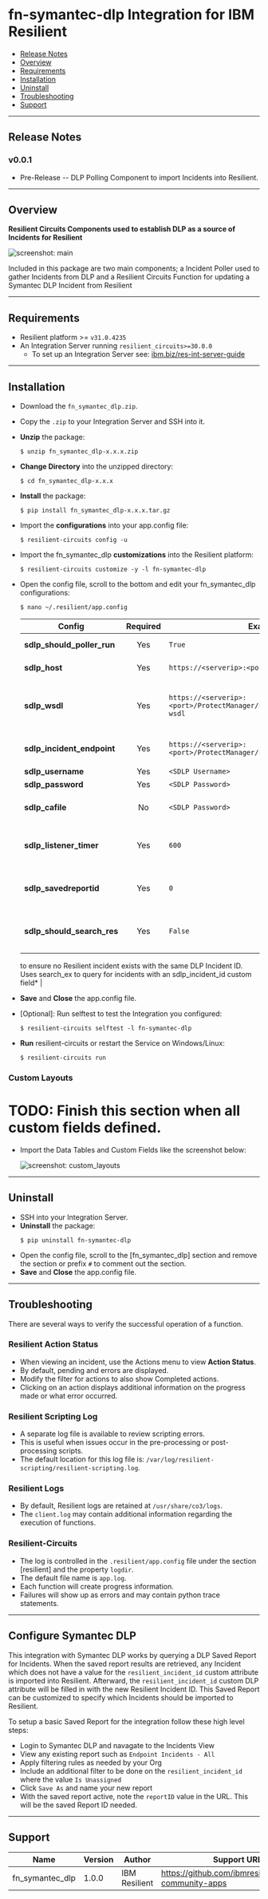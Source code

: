 # fn-symantec-dlp Integration for IBM Resilient

- [Release Notes](#release-notes)
- [Overview](#overview)
- [Requirements](#requirements)
- [Installation](#installation)
- [Uninstall](#uninstall)
- [Troubleshooting](#troubleshooting)
- [Support](#support)

---

## Release Notes
### v0.0.1
* Pre-Release -- DLP Polling Component to import Incidents into Resilient.

---

## Overview
**Resilient Circuits Components used to establish DLP as a source of Incidents for Resilient**

 ![screenshot: main](./doc/screenshots/main.png)

Included in this package are two main components; a Incident Poller used to gather Incidents from DLP and a Resilient Circuits Function for updating a Symantec DLP Incident from Resilient

---

## Requirements
<!--
  List any Requirements 
-->
* Resilient platform >= `v31.0.4235`
* An Integration Server running `resilient_circuits>=30.0.0`
  * To set up an Integration Server see: [ibm.biz/res-int-server-guide](https://ibm.biz/res-int-server-guide)

---

## Installation
* Download the `fn_symantec_dlp.zip`.
* Copy the `.zip` to your Integration Server and SSH into it.
* **Unzip** the package:
  ```
  $ unzip fn_symantec_dlp-x.x.x.zip
  ```
* **Change Directory** into the unzipped directory:
  ```
  $ cd fn_symantec_dlp-x.x.x
  ```
* **Install** the package:
  ```
  $ pip install fn_symantec_dlp-x.x.x.tar.gz
  ```
* Import the **configurations** into your app.config file:
  ```
  $ resilient-circuits config -u
  ```
* Import the fn_symantec_dlp **customizations** into the Resilient platform:
  ```
  $ resilient-circuits customize -y -l fn-symantec-dlp
  ```
* Open the config file, scroll to the bottom and edit your fn_symantec_dlp configurations:
  ```
  $ nano ~/.resilient/app.config
  ```
  | Config | Required | Example | Description |
  | ------ | :------: | ------- | ----------- |
  | **sdlp_should_poller_run** | Yes | `True` | *Whether or not to start the listener* |
  | **sdlp_host** | Yes | `https://<serverip>:<port>` | *The URL of the DLP Installation* |
  | **sdlp_wsdl** | Yes | `https://<serverip>:<port>/ProtectManager/services/v2011/incidents?wsdl` | *The location of your WSDL file used to construct requests when dealing with the Incident and Reporting API* |
  | **sdlp_incident_endpoint** | Yes | `https://<serverip>:<port>/ProtectManager/services/v2011/incidents` | *The URL of the Incident and Reporting API for your DLP Installation* |
  | **sdlp_username** | Yes | `<SDLP Username>` | *Username for DLP* |
  | **sdlp_password** | Yes | `<SDLP Password>` | *Password for DLP* |
  | **sdlp_cafile** | No | `<SDLP Password>` | *Location of the CA file for DLP, leave Blank or ‘comment out’ for unverified requests* |
  | **sdlp_listener_timer** | Yes | `600` | *Used to set how often the Listener should poll, default is 10 mins (600)sdlp_listener_timer=600* |
  | **sdlp_savedreportid** | Yes | `0` | *The Saved Report ID used to query for Incidents, must be set otherwise the integration will fail* |
  | **sdlp_should_search_res** | Yes | `False` | *An optional app.config that, if set to True will perform an additional filter on DLP Incident results 
  to ensure no Resilient incident exists with the same DLP Incident ID. 
  Uses search_ex to query for incidents with an sdlp_incident_id custom field* |

* **Save** and **Close** the app.config file.
* [Optional]: Run selftest to test the Integration you configured:
  ```
  $ resilient-circuits selftest -l fn-symantec-dlp
  ```
* **Run** resilient-circuits or restart the Service on Windows/Linux:
  ```
  $ resilient-circuits run
  ```

### Custom Layouts
# TODO: Finish this section when all custom fields defined.
* Import the Data Tables and Custom Fields like the screenshot below:

  ![screenshot: custom_layouts](./doc/screenshots/custom_layouts.png)

---

## Uninstall
* SSH into your Integration Server.
* **Uninstall** the package:
  ```
  $ pip uninstall fn-symantec-dlp
  ```
* Open the config file, scroll to the [fn_symantec_dlp] section and remove the section or prefix `#` to comment out the section.
* **Save** and **Close** the app.config file.

---

## Troubleshooting
There are several ways to verify the successful operation of a function.

### Resilient Action Status
* When viewing an incident, use the Actions menu to view **Action Status**.
* By default, pending and errors are displayed.
* Modify the filter for actions to also show Completed actions.
* Clicking on an action displays additional information on the progress made or what error occurred.

### Resilient Scripting Log
* A separate log file is available to review scripting errors.
* This is useful when issues occur in the pre-processing or post-processing scripts.
* The default location for this log file is: `/var/log/resilient-scripting/resilient-scripting.log`.

### Resilient Logs
* By default, Resilient logs are retained at `/usr/share/co3/logs`.
* The `client.log` may contain additional information regarding the execution of functions.

### Resilient-Circuits
* The log is controlled in the `.resilient/app.config` file under the section [resilient] and the property `logdir`.
* The default file name is `app.log`.
* Each function will create progress information.
* Failures will show up as errors and may contain python trace statements.

---


## Configure Symantec DLP 
This integration with Symantec DLP works by querying a DLP Saved Report for Incidents. When the saved report results are retrieved, any Incident which does not have a value for the `resilient_incident_id` custom attribute is imported into Resilient. Afterward, the `resilient_incident_id` custom DLP attribute will be filled in with the new Resilient Incident ID. This Saved Report can be customized to specify which Incidents should be imported to Resilient.

To setup a basic Saved Report for the integration follow these high level steps: 
* Login to Symantec DLP and navagate to the Incidents View 
* View any existing report such as `Endpoint Incidents - All`
* Apply filtering rules as needed by your Org
* Include an additional filter to be done on the `resilient_incident_id` where the value `Is Unassigned`
* Click `Save As` and name your new report 
* With the saved report active, note the `reportID` value in the URL. This will be the saved Report ID needed. 

---


## Support
| Name | Version | Author | Support URL |
| ---- | ------- | ------ | ----------- |
| fn_symantec_dlp | 1.0.0 | IBM Resilient | https://github.com/ibmresilient/resilient-community-apps |